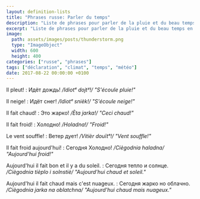 ```yaml
---
layout: definition-lists
title: "Phrases russe: Parler du temps"
description: "Liste de phrases pour parler de la pluie et du beau temps en russe."
excerpt: "Liste de phrases pour parler de la pluie et du beau temps en russe."
image:
  path: assets/images/posts/thunderstorm.png
  type: "ImageObject"
  width: 600
  height: 400
categories: ["russe", "phrases"]
tags: ["déclaration", "climat", "temps", "météo"]
date: 2017-08-22 00:00:00 +0100
---
```


Il pleut!
: Идёт дождь!
*/Idiotᵉ dojtʸ!/ "S'écoule pluie!"*

Il neige!
: Идёт снег!
*/Idiotᵉ snièk!/ "S'écoule neige!"*

Il fait chaud!
: Это жарко!
*/Èta jarka!/ "Ceci chaud!"*

Il fait froid!
: Холодно!
*/Holadna!/ "Froid!"*

Le vent souffle!
: Ветер дует!
*/Vitièr douïtᵉ!/ "Vent souffle!"*

Il fait froid aujourd'hui!
: Сегодня Холодно!
*/Ciègodnia haladna/ "Aujourd'hui froid!"*

Aujourd'hui il fait bon et il y a du soleil.
: Сегодня тепло и солнце.
*/Ciègodnia tièplo i solnstiè/ "Aujourd'hui chaud et soleil."*

Aujourd'hui il fait chaud mais c'est nuageux.
: Сегодня жарко но облачно.
*/Ciègodnia jarka na oblatchna/ "Aujourd'hui chaud mais nuageux."*

